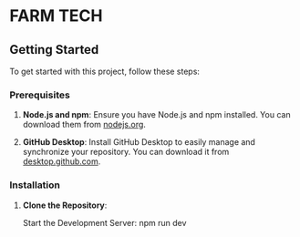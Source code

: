 # FARM TECH


## Getting Started

To get started with this project, follow these steps:

### Prerequisites

1. **Node.js and npm**: Ensure you have Node.js and npm installed. You can download them from [nodejs.org](https://nodejs.org/).

2. **GitHub Desktop**: Install GitHub Desktop to easily manage and synchronize your repository. You can download it from [desktop.github.com](https://desktop.github.com/).

### Installation

1. **Clone the Repository**:

   
   Start the Development Server:  npm run dev
